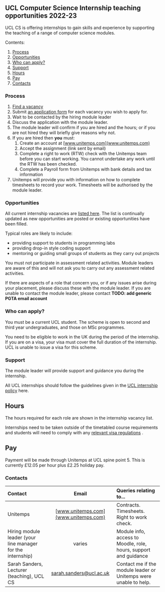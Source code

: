 ## UCL Computer Science Internship teaching opportunities 2022-23

UCL CS is offering internships to gain skills and experience by supporting the teaching of a range of computer science
modules.

Contents:

1. [Process](#process)
2. [Opportunities](#opportunities)
3. [Who can apply?](#who-can-apply)
4. [Support](#support)
5. [Hours](#hours)
6. [Pay](#pay)
7. [Contacts](#contacts)

### Process

1. [Find a vacancy](https://docs.google.com/spreadsheets/d/1i-dtPKUHxlW93iTH4jn-ZN5wU8cUdoKnFMJ-PunvSy8)
2. Submit [an application form](https://docs.google.com/forms/d/1Wm05p85g3aypXVgHkWBCqRsfHMGNuxgqVGDhcY67trQ) for each
   vacancy you wish to apply for.
3. Wait to be contacted by the hiring module leader
4. Discuss the application with the module leader.
5. The module leader will confirm if you are hired and the hours; or if you are not hired they will briefly give reasons
   why not.
6. If you are hired then **you** must:
    1. Create an account at [www.unitemps.com](www.unitemps.com)
    2. Accept the assignment (link sent by email)
    3. Complete a right to work (RTW) check with the Unitemps team before you can start working. You cannot undertake
       any work until the RTW has been checked.
    4. Complete a Payroll form from Unitemps with bank details and tax information
7. Unitemps will provide you with information on how to complete timesheets to record your work. Timesheets will be
   authorised by the module leader.

### Opportunities

All current internship vacancies
are [listed here](https://docs.google.com/spreadsheets/d/1i-dtPKUHxlW93iTH4jn-ZN5wU8cUdoKnFMJ-PunvSy8). The list is
continually updated as new opportunities are posted or existing opportunities have been filled.

Typical roles are likely to include:

- providing support to students in programming labs
- providing drop-in style coding support
- mentoring or guiding small groups of students as they carry out projects

You must not participate in assessment related activities. Module leaders are aware of this and will not ask you to
carry out any assessment related activities.

If there are aspects of a role that concern you, or if any issues arise during your placement, please discuss these with
the module leader. If you are unable to contact the module leader, please contact **TODO: add generic PGTA email
account**

### Who can apply?

You must be a current UCL student. The scheme is open to second and third year undergraduates, and those on MSc
programmes.

You need to be eligible to work in the UK during the period of the internship. If you are on a visa, your visa must
cover the full duration of the internship. UCL is unable to issue a visa for this scheme.

### Support

The module leader will provide support and guidance you during the internship.

All UCL internships should follow the guidelines given in
the [UCL internship policy](https://www.ucl.ac.uk/human-resources/internships-work-experience-and-volunteering-policy#definitions)
here.

## Hours

The hours required for each role are shown in the internship vacancy list.

Internships need to be taken outside of the timetabled course requirements and students will need to comply with
any [relevant visa regulations](https://www.ucl.ac.uk/students/immigration-and-visas/working-uk/working-during-your-studies)
.

## Pay

Payment will be made through Unitemps at UCL spine point 5. This is currently £12.05 per hour plus £2.25 holiday pay.

### Contacts

| Contact                                                     |                Email                 | Queries relating to...                                           |
|:------------------------------------------------------------|:------------------------------------:|:-----------------------------------------------------------------|
| Unitemps                                                    | [www.unitemps.com](www.unitemps.com) | Contracts. Timesheets. Right to work check.                      |
| Hiring module leader (your line manager for the internship) |                varies                | Module info, access to Moodle, role, hours, support and guidance |
| Sarah Sanders, Lecturer (teaching), UCL CS                  |      <sarah.sanders@ucl.ac.uk>       | Contact me if the module leader or Unitemps were unable to help. |


